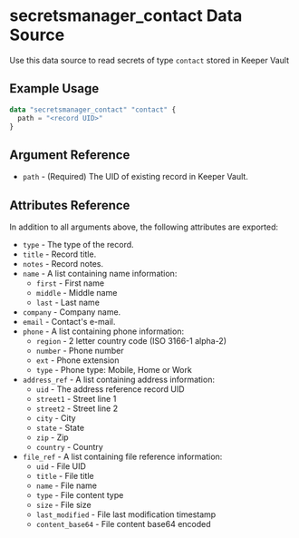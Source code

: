 # secretsmanager_contact Data Source

Use this data source to read secrets of type `contact` stored in Keeper Vault

## Example Usage

```terraform
data "secretsmanager_contact" "contact" {
  path = "<record UID>"
}
```

## Argument Reference

* `path` - (Required) The UID of existing record in Keeper Vault.

## Attributes Reference

In addition to all arguments above, the following attributes are exported:

* `type` - The type of the record.
* `title` - Record title.
* `notes` - Record notes.
* `name` - A list containing name information:
  - `first` - First name
  - `middle` - Middle name
  - `last` - Last name
* `company` - Company name.
* `email` - Contact's e-mail.
* `phone` - A list containing phone information:
  - `region` - 2 letter country code (ISO 3166-1 alpha-2)
  - `number` - Phone number
  - `ext` - Phone extension
  - `type` - Phone type: Mobile, Home or Work
* `address_ref` - A list containing address information:
  - `uid` - The address reference record UID
  - `street1` - Street line 1
  - `street2` - Street line 2
  - `city` - City
  - `state` - State
  - `zip` - Zip
  - `country` - Country
* `file_ref` - A list containing file reference information:
  - `uid` - File UID
  - `title` - File title
  - `name` - File name
  - `type` - File content type
  - `size` - File size
  - `last_modified` - File last modification timestamp
  - `content_base64` - File content base64 encoded
